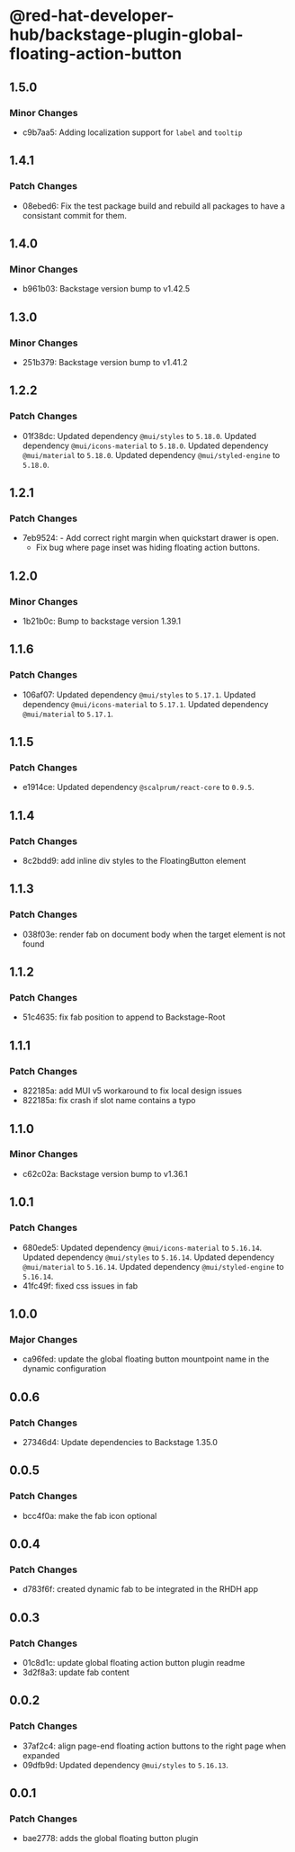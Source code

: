 # @red-hat-developer-hub/backstage-plugin-global-floating-action-button

## 1.5.0

### Minor Changes

- c9b7aa5: Adding localization support for `label` and `tooltip`

## 1.4.1

### Patch Changes

- 08ebed6: Fix the test package build and rebuild all packages to have a consistant commit for them.

## 1.4.0

### Minor Changes

- b961b03: Backstage version bump to v1.42.5

## 1.3.0

### Minor Changes

- 251b379: Backstage version bump to v1.41.2

## 1.2.2

### Patch Changes

- 01f38dc: Updated dependency `@mui/styles` to `5.18.0`.
  Updated dependency `@mui/icons-material` to `5.18.0`.
  Updated dependency `@mui/material` to `5.18.0`.
  Updated dependency `@mui/styled-engine` to `5.18.0`.

## 1.2.1

### Patch Changes

- 7eb9524: - Add correct right margin when quickstart drawer is open.
  - Fix bug where page inset was hiding floating action buttons.

## 1.2.0

### Minor Changes

- 1b21b0c: Bump to backstage version 1.39.1

## 1.1.6

### Patch Changes

- 106af07: Updated dependency `@mui/styles` to `5.17.1`.
  Updated dependency `@mui/icons-material` to `5.17.1`.
  Updated dependency `@mui/material` to `5.17.1`.

## 1.1.5

### Patch Changes

- e1914ce: Updated dependency `@scalprum/react-core` to `0.9.5`.

## 1.1.4

### Patch Changes

- 8c2bdd9: add inline div styles to the FloatingButton element

## 1.1.3

### Patch Changes

- 038f03e: render fab on document body when the target element is not found

## 1.1.2

### Patch Changes

- 51c4635: fix fab position to append to Backstage-Root

## 1.1.1

### Patch Changes

- 822185a: add MUI v5 workaround to fix local design issues
- 822185a: fix crash if slot name contains a typo

## 1.1.0

### Minor Changes

- c62c02a: Backstage version bump to v1.36.1

## 1.0.1

### Patch Changes

- 680ede5: Updated dependency `@mui/icons-material` to `5.16.14`.
  Updated dependency `@mui/styles` to `5.16.14`.
  Updated dependency `@mui/material` to `5.16.14`.
  Updated dependency `@mui/styled-engine` to `5.16.14`.
- 41fc49f: fixed css issues in fab

## 1.0.0

### Major Changes

- ca96fed: update the global floating button mountpoint name in the dynamic configuration

## 0.0.6

### Patch Changes

- 27346d4: Update dependencies to Backstage 1.35.0

## 0.0.5

### Patch Changes

- bcc4f0a: make the fab icon optional

## 0.0.4

### Patch Changes

- d783f6f: created dynamic fab to be integrated in the RHDH app

## 0.0.3

### Patch Changes

- 01c8d1c: update global floating action button plugin readme
- 3d2f8a3: update fab content

## 0.0.2

### Patch Changes

- 37af2c4: align page-end floating action buttons to the right page when expanded
- 09dfb9d: Updated dependency `@mui/styles` to `5.16.13`.

## 0.0.1

### Patch Changes

- bae2778: adds the global floating button plugin
